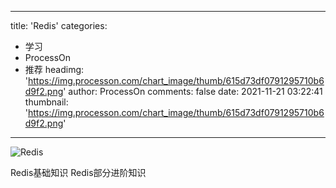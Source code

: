 
---
title: 'Redis'
categories: 
 - 学习
 - ProcessOn
 - 推荐
headimg: 'https://img.processon.com/chart_image/thumb/615d73df0791295710b6d9f2.png'
author: ProcessOn
comments: false
date: 2021-11-21 03:22:41
thumbnail: 'https://img.processon.com/chart_image/thumb/615d73df0791295710b6d9f2.png'
---

<div>   
<img class="thumb" alt="Redis" src="https://img.processon.com/chart_image/thumb/615d73df0791295710b6d9f2.png" referrerpolicy="no-referrer">
<p>Redis基础知识
Redis部分进阶知识</p>  
</div>
            
